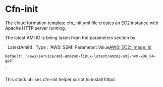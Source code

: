 # Cfn-init

The cloud formation template cfn_init.yml file creates an EC2 instance with Apache HTTP server running.

The latest AMI ID is being taken from the parameters section by:

`
LatestAmiId :
    Type : 'AWS::SSM::Parameter::Value<AWS::EC2::Image::Id>
    
    Default: '/aws/service/ami-amazon-linux-latest/amzn2-ami-hvm-x86_64-gp2'
`

This stack utilises cfn-init helper script to install httpd. 
